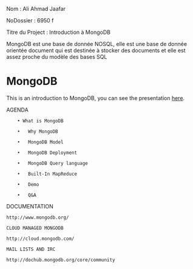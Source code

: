 Nom : Ali Ahmad Jaafar


NoDossier : 6950 f


Titre du Project : Introduction à MongoDB  

MongoDB est une base de donnée NOSQL, elle est une base de donnée orientée document qui est destinée à stocker des documents et elle est assez proche du modèle des bases SQL


# MongoDB
 This is an introduction to MongoDB, you can see the presentation [here](https://prezi.com/fvgpmr_dat3f/mongodb-introduction/).
 
 AGENDA
	
		• What is MongoDB
		
		•	Why MongoDB
		
		•	MongoDB Model
		
		•	MongoDB Deployment
		
		•	MongoDB Query language
		
		•	Built-In MapReduce
		
		•	Demo
		
		•	Q&A



DOCUMENTATION

    http://www.mongodb.org/
 
    CLOUD MANAGED MONGODB

    http://cloud.mongodb.com/

    MAIL LISTS AND IRC

    http://dochub.mongodb.org/core/community	
